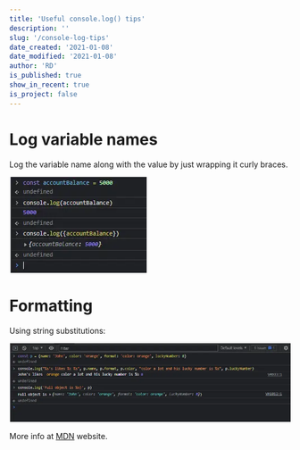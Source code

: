 ```yaml
---
title: 'Useful console.log() tips'
description: ''
slug: '/console-log-tips'
date_created: '2021-01-08'
date_modified: '2021-01-08'
author: 'RD'
is_published: true
show_in_recent: true
is_project: false
---
```


# Log variable names

Log the variable name along with the value by just wrapping it curly braces.

![How I use multiple browsers on PC and phone](./assets/log-variable-names.webp)

# Formatting

Using string substitutions:

![How I use multiple browsers on PC and phone](./assets/log-formatted-msg.webp)

More info at [MDN](https://developer.mozilla.org/en-US/docs/Web/API/console#outputting_text_to_the_console) website.  
